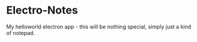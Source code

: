 # Electro-Notes
My helloworld electron app - this will be nothing special, simply just a kind of notepad.
